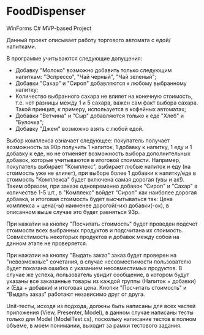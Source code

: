 # FoodDispenser
WinForms C# MVP-based Project

Данный проект описывает работу торгового автомата с едой/напитками.

В программе учитываются следующие допущения:
- Добавку "Молоко" возможно добавить только следующим напиткам: "Эспрессо", "Чай черный", "Чай зеленый";
- Добавки "Сахар" и "Сироп" добавляются к любому выбранному напитку;
- Количество выбранного сахара не влияет на конечную стоимость, т.е. нет разницы между 1 и 5 сахара, важен сам факт выбора сахара. 
Такой принцип, к примеру, используется в кофейных автоматах;
- Добавки "Ветчина" и "Сыр" добавляются только к еде "Хлеб" и "Булочка";
- Добавку "Джем" возможно взять с любой едой.

Выбор комплекса означает следующее: покупатель получает возможность за 90р получить 1 напиток, 1 добавку к напитку, 1 еду и 1 добавку к
еде, но не отменяет возможность выбора дополнительных добавок, которые учитываются в итоговой стоимости.
Например, покупатель выбирает "Комплекс", выбирает любые напиток и еду (на стоимость уже не влияет), при выборе более 1 добавки к 
напитку/еде в стоимость "Комплекса" будет включена самая дорогая (увы и ах!). Таким образом, при заказе одновременно добавок "Сироп" и 
"Сахар" в количестве 1-5 шт., в "Комплекс" войдет "Сироп" как наиболее дорогая добавка, и итоговая стоимость будет высчитываться так:
Цена комплекса + цена(-ы) наименее дорогой(-их) добавки(-ок), в описанном выше случае это будет равняться 93р.

При нажатии на кнопку "Посчитать стоимость" будет проведен подсчет стоимости всех выбранных продуктов и подсчитана их стоимость.
Совместимость некоторых продуктов и добавок между собой на данном этапе не проверяется.

При нажатии на кнопку "Выдать заказ" заказ будет проверен на "невозможные" сочетания, в случае несовместимости пользователю будет
показана ошибка с указанием несовместимых продуктов. В случае же успеха, пользователь увидит сообщение, в котором будут указаны все
заказанные товары из каждой группы (Напиток + добавки) и (Еда + добавки) и итоговая цена. 
Кнопки "Посчитать стоимость" и "Выдать заказ" работают независимо друг от друга.

Unit-тесты, исходя из подхода, должны быть написаны для всех частей приложения (View, Presenter, Model), в данном случае
написаны тесты только для Model (ModelTest.cs), поскольку написание тестов в полном объеме, в моем понимании, выходит за рамки тестового задания.
